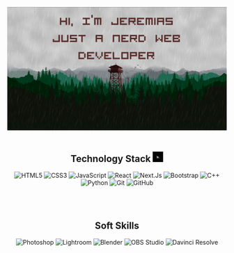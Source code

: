 ![Jeremias Giorgi Header Image](./documents/github_header-image.png)
<br/>
<br/>
<h2 align="center">Technology Stack <img src="./documents/06.gif" width="24"></h2>
<span align="center"> 
  
![HTML5](https://img.shields.io/badge/-HTML5-E34F26?style=flat-square&logo=html5&logoColor=white)
![CSS3](https://img.shields.io/badge/-CSS3-1572B6?style=flat-square&logo=css3)
![JavaScript](https://img.shields.io/badge/-JavaScript-black?style=flat-square&logo=javascript)
![React](https://img.shields.io/badge/-React-black?style=flat-square&logo=react)
![Next.Js](https://img.shields.io/badge/Next.js%20---?logo=nextdotjs&color=%23000)
![Bootstrap](https://img.shields.io/badge/-Bootstrap-563D7C?style=flat-square&logo=bootstrap)
![C++](https://img.shields.io/badge/-C++-00599C?style=flat-square&logo=c)
![Python](https://img.shields.io/badge/Python%20---?logo=python&color=%23ffde58)
![Git](https://img.shields.io/badge/-Git-black?style=flat-square&logo=git)
![GitHub](https://img.shields.io/badge/-GitHub-black?style=flat-square&logo=github)

</span>
<br/>
<br/>
<h2 align="center">Soft Skills</h2>
<span align="center">
  
![Photoshop](https://img.shields.io/badge/Photoshop---?logo=adobephotoshop&color=black)
![Lightroom](https://img.shields.io/badge/Lightroom---?logo=adobelightroomclassic&color=black)
![Blender](https://img.shields.io/badge/Blender---?logo=blender&color=black)
![OBS Studio](https://img.shields.io/badge/OBS%20Studio---?logo=obsstudio&color=%23302E31)
![Davinci Resolve](https://img.shields.io/badge/DavinciResolve---?logo=davinciresolve&color=%23233A51)

</span>
<br/>
<br/>
